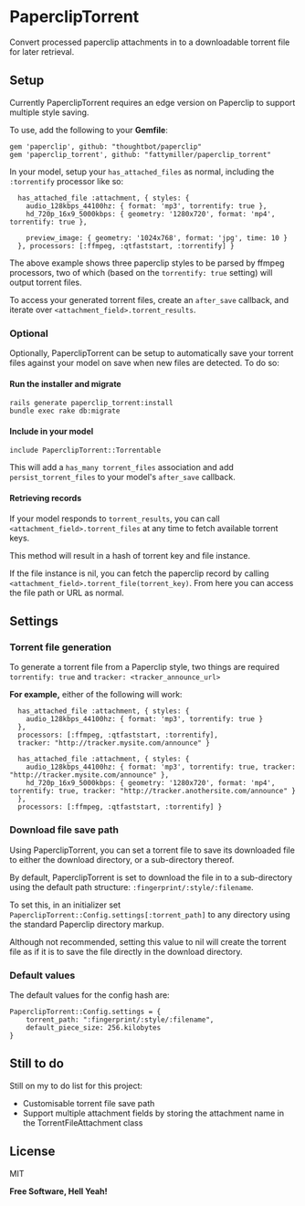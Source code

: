 PaperclipTorrent
=========

Convert processed paperclip attachments in to a downloadable torrent file for later retrieval.

Setup
----

Currently PaperclipTorrent requires an edge version on Paperclip to support multiple style saving.

To use, add the following to your **Gemfile**:

```
gem 'paperclip', github: "thoughtbot/paperclip"
gem 'paperclip_torrent', github: "fattymiller/paperclip_torrent"
```

In your model, setup your `has_attached_files` as normal, including the `:torrentify` processor like so:

```
  has_attached_file :attachment, { styles: {
    audio_128kbps_44100hz: { format: 'mp3', torrentify: true }, 
    hd_720p_16x9_5000kbps: { geometry: '1280x720', format: 'mp4', torrentify: true }, 

    preview_image: { geometry: '1024x768', format: 'jpg', time: 10 }
  }, processors: [:ffmpeg, :qtfaststart, :torrentify] }
```

The above example shows three paperclip styles to be parsed by ffmpeg processors, two of which (based on the `torrentify: true` setting) will output torrent files.

To access your generated torrent files, create an `after_save` callback, and iterate over `<attachment_field>.torrent_results`.

### Optional

Optionally, PaperclipTorrent can be setup to automatically save your torrent files against your model on save when new files are detected. To do so:


#### Run the installer and migrate
```
rails generate paperclip_torrent:install
bundle exec rake db:migrate
```


#### Include in your model
`include PaperclipTorrent::Torrentable`

This will add a `has_many torrent_files` association and add `persist_torrent_files` to your model's `after_save` callback.

#### Retrieving records
If your model responds to `torrent_results`, you can call `<attachment_field>.torrent_files` at any time to fetch available torrent keys.

This method will result in a hash of torrent key and file instance. 

If the file instance is nil, you can fetch the paperclip record by calling `<attachment_field>.torrent_file(torrent_key)`. From here you can access the file path or URL as normal.


Settings
---

### Torrent file generation

To generate a torrent file from a Paperclip style, two things are required `torrentify: true` and `tracker: <tracker_announce_url>`

**For example,** either of the following will work:

```
  has_attached_file :attachment, { styles: {
    audio_128kbps_44100hz: { format: 'mp3', torrentify: true }
  }, 
  processors: [:ffmpeg, :qtfaststart, :torrentify],
  tracker: "http://tracker.mysite.com/announce" }
```

```
  has_attached_file :attachment, { styles: {
    audio_128kbps_44100hz: { format: 'mp3', torrentify: true, tracker: "http://tracker.mysite.com/announce" },
    hd_720p_16x9_5000kbps: { geometry: '1280x720', format: 'mp4', torrentify: true, tracker: "http://tracker.anothersite.com/announce" }
  }, 
  processors: [:ffmpeg, :qtfaststart, :torrentify] }
```

### Download file save path

Using PaperclipTorrent, you can set a torrent file to save its downloaded file to either the download directory, or a sub-directory thereof.

By default, PaperclipTorrent is set to download the file in to a sub-directory using the default path structure: `:fingerprint/:style/:filename`.

To set this, in an initializer set `PaperclipTorrent::Config.settings[:torrent_path]` to any directory using the standard Paperclip directory markup.

Although not recommended, setting this value to nil will create the torrent file as if it is to save the file directly in the download directory.

### Default values

The default values for the config hash are:

```
PaperclipTorrent::Config.settings = {
    torrent_path: ":fingerprint/:style/:filename",
    default_piece_size: 256.kilobytes
}
```

Still to do
---

Still on my to do list for this project:
 - Customisable torrent file save path
 - Support multiple attachment fields by storing the attachment name in the TorrentFileAttachment class

License
---

MIT


**Free Software, Hell Yeah!**
